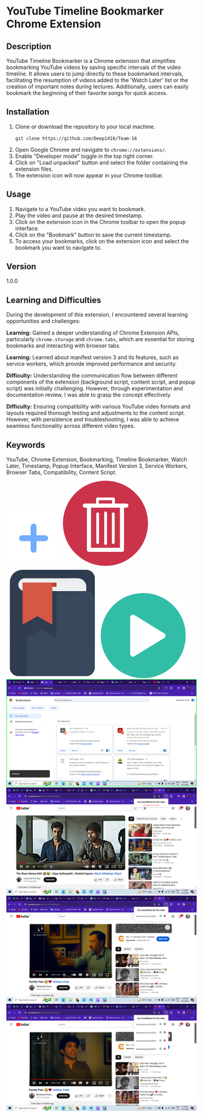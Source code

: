 # YouTube Timeline Bookmarker Chrome Extension

## Description

YouTube Timeline Bookmarker is a Chrome extension that simplifies bookmarking YouTube videos by saving specific intervals of the video timeline. It allows users to jump directly to these bookmarked intervals, facilitating the resumption of videos added to the 'Watch Later' list or the creation of important notes during lectures. Additionally, users can easily bookmark the beginning of their favorite songs for quick access.

## Installation

1. Clone or download the repository to your local machine.
   ```
   git clone https://github.com/Deep1416/Team-16
   ```
2. Open Google Chrome and navigate to `chrome://extensions/`.
3. Enable "Developer mode" toggle in the top right corner.
4. Click on "Load unpacked" button and select the folder containing the extension files.
5. The extension icon will now appear in your Chrome toolbar.

## Usage

1. Navigate to a YouTube video you want to bookmark.
2. Play the video and pause at the desired timestamp.
3. Click on the extension icon in the Chrome toolbar to open the popup interface.
4. Click on the "Bookmark" button to save the current timestamp.
5. To access your bookmarks, click on the extension icon and select the bookmark you want to navigate to.

## Version

1.0.0

## Learning and Difficulties

During the development of this extension, I encountered several learning opportunities and challenges:

**Learning:** Gained a deeper understanding of Chrome Extension APIs, particularly `chrome.storage` and `chrome.tabs`, which are essential for storing bookmarks and interacting with browser tabs.

**Learning:** Learned about manifest version 3 and its features, such as service workers, which provide improved performance and security.

**Difficulty:** Understanding the communication flow between different components of the extension (background script, content script, and popup script) was initially challenging. However, through experimentation and documentation review, I was able to grasp the concept effectively.

**Difficulty:** Ensuring compatibility with various YouTube video formats and layouts required thorough testing and adjustments to the content script. However, with persistence and troubleshooting, I was able to achieve seamless functionality across different video types.

## Keywords

YouTube, Chrome Extension, Bookmarking, Timeline Bookmarker, Watch Later, Timestamp, Popup Interface, Manifest Version 3, Service Workers, Browser Tabs, Compatibility, Content Script.


![Project Logo](./assets/bookmark.png)
![Project Logo](./assets/delete.png)
![Project Logo](./assets/ext-icon.png)
![Project Logo](./assets/play.png)
![Extension show](./assets/d.png)
![Extension show bookmark no added](./assets/a.png)
![Added a video bookmark](./assets/b..png)
![bookmark play](./assets/c.png)